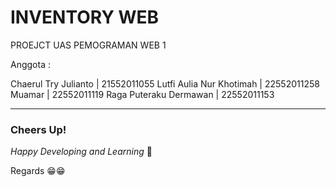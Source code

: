 # INVENTORY WEB

PROEJCT UAS PEMOGRAMAN WEB 1

Anggota : 

Chaerul Try Julianto | 21552011055
Lutfi Aulia Nur Khotimah | 22552011258
Muamar | 22552011119
Raga Puteraku Dermawan | 22552011153

-------------------
### Cheers Up!

*Happy Developing and Learning* 💪



Regards 😁😁



